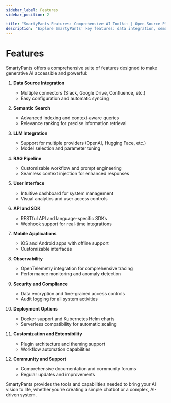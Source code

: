 ```yaml
---
sidebar_label: Features
sidebar_position: 2

title: "SmartyPants Features: Comprehensive AI Toolkit | Open-Source Platform"
description: "Explore SmartyPants' key features: data integration, semantic search, LLM support, and more. Build powerful, custom AI solutions with our open-source platform."
---
```


# Features

SmartyPants offers a comprehensive suite of features designed to make generative AI accessible and powerful:

1. **Data Source Integration**
    - Multiple connectors (Slack, Google Drive, Confluence, etc.)
    - Easy configuration and automatic syncing

2. **Semantic Search**
    - Advanced indexing and context-aware queries
    - Relevance ranking for precise information retrieval

3. **LLM Integration**
    - Support for multiple providers (OpenAI, Hugging Face, etc.)
    - Model selection and parameter tuning

4. **RAG Pipeline**
    - Customizable workflow and prompt engineering
    - Seamless context injection for enhanced responses

5. **User Interface**
    - Intuitive dashboard for system management
    - Visual analytics and user access controls

6. **API and SDK**
    - RESTful API and language-specific SDKs
    - Webhook support for real-time integrations

7. **Mobile Applications**
    - iOS and Android apps with offline support
    - Customizable interfaces

8. **Observability**
    - OpenTelemetry integration for comprehensive tracing
    - Performance monitoring and anomaly detection

9. **Security and Compliance**
    - Data encryption and fine-grained access controls
    - Audit logging for all system activities

10. **Deployment Options**
    - Docker support and Kubernetes Helm charts
    - Serverless compatibility for automatic scaling

11. **Customization and Extensibility**
    - Plugin architecture and theming support
    - Workflow automation capabilities

12. **Community and Support**
    - Comprehensive documentation and community forums
    - Regular updates and improvements

SmartyPants provides the tools and capabilities needed to bring your AI vision to life, whether you're creating a simple chatbot or a complex, AI-driven system.